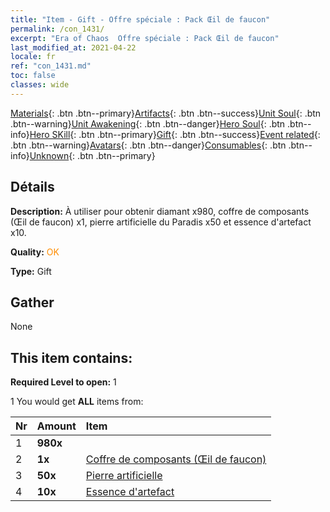 ```yaml
---
title: "Item - Gift - Offre spéciale : Pack Œil de faucon"
permalink: /con_1431/
excerpt: "Era of Chaos  Offre spéciale : Pack Œil de faucon"
last_modified_at: 2021-04-22
locale: fr
ref: "con_1431.md"
toc: false
classes: wide
---
```

 [Materials](/ItemsFR/){: .btn .btn--primary}[Artifacts](/ItemsFR/Artifacts/){: .btn .btn--success}[Unit Soul](/ItemsFR/UnitSoul/){: .btn .btn--warning}[Unit Awakening](/ItemsFR/UnitAwakening/){: .btn .btn--danger}[Hero Soul](/ItemsFR/HeroSoul/){: .btn .btn--info}[Hero SKill](/ItemsFR/HeroSkill/){: .btn .btn--primary}[Gift](/ItemsFR/Gift/){: .btn .btn--success}[Event related](/ItemsFR/Events/){: .btn .btn--warning}[Avatars](/ItemsFR/Avatars/){: .btn .btn--danger}[Consumables](/ItemsFR/Consumables/){: .btn .btn--info}[Unknown](/ItemsFR/Unknown/){: .btn .btn--primary}

## Détails
 **Description:** À utiliser pour obtenir diamant x980, coffre de composants (Œil de faucon) x1, pierre artificielle du Paradis x50 et essence d'artefact x10.

 **Quality:** <span style="color: #FF8C00">OK</span>

 **Type:** Gift

## Gather

  None

## This item contains:

 **Required Level to open:** 1

 1 You would get **ALL** items  from:

  | Nr | Amount |     Item    |
  |:---|:-------|:------------|
  | 1 |  **980x** | <i class="fas fa-gem"/> |  | 
  | 2 |  **1x** | [Coffre de composants (Œil de faucon)](/ItemsFR/con_1349/) |  | 
  | 3 |  **50x** | [Pierre artificielle](/ItemsFR/art_188/) |  | 
  | 4 |  **10x** | [Essence d'artefact](/ItemsFR/con_905/) |  | 
